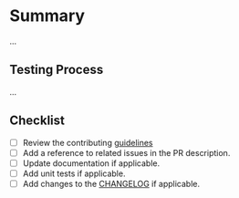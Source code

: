 # Summary

...

## Testing Process

...

## Checklist

- [ ] Review the contributing [guidelines](https://github.com/zktx-io/slsa-github-generator-test/blob/main/CONTRIBUTING.md)
- [ ] Add a reference to related issues in the PR description.
- [ ] Update documentation if applicable.
- [ ] Add unit tests if applicable.
- [ ] Add changes to the [CHANGELOG](https://github.com/zktx-io/slsa-github-generator-test/blob/main/CHANGELOG.md) if applicable.
